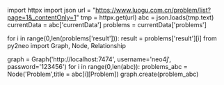 import httpx
import json
url = "https://www.luogu.com.cn/problem/list?page=1&_contentOnly=1"
tmp = httpx.get(url)
abc = json.loads(tmp.text)
currentData = abc['currentData']
problems = currentData['problems']

for i in range(0,len(problems['result'])):
    result = problems['result'][i]
from py2neo import Graph, Node, Relationship

graph = Graph('http://localhost:7474', username='neo4j', password='123456')
for i in range(0,len(abc)):
    problems_abc = Node('Problem',title = abc[i][Problem])
    graph.create(problem_abc)
